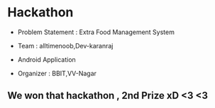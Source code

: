 # Hackathon

- Problem Statement : Extra Food Management System

- Team : alltimenoob,Dev-karanraj

- Android Application

- Organizer : BBIT,VV-Nagar

## We won that hackathon , 2nd Prize xD <3 <3
